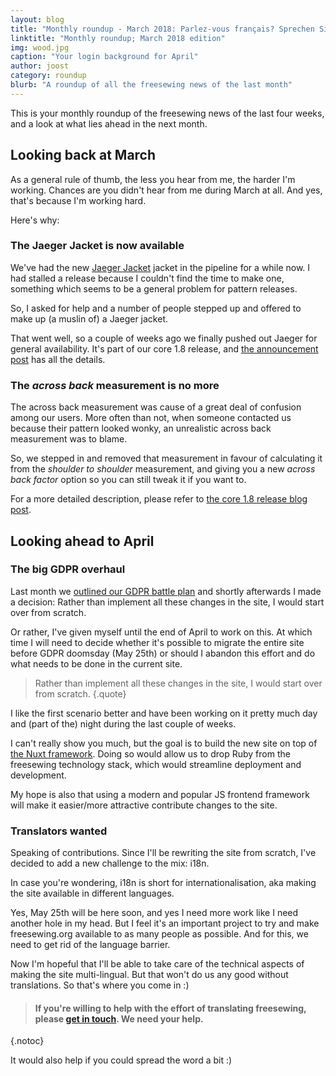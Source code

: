 ```yaml
---
layout: blog
title: "Monthly roundup - March 2018: Parlez-vous français? Sprechen Sie Deutsch? ¿Hablas español? 你會說中文嗎？"
linktitle: "Monthly roundup; March 2018 edition"
img: wood.jpg
caption: "Your login background for April"
author: joost
category: roundup
blurb: "A roundup of all the freesewing news of the last month"
---
```

This is your monthly roundup of the freesewing news of the last four weeks, and a look at what lies ahead in the next month.

## Looking back at March

As a general rule of thumb, the less you hear from me, the harder I'm working. 
Chances are you didn't hear from me during March at all. And yes, that's because I'm working hard.

Here's why:

### The Jaeger Jacket is now available

We've had the new [Jaeger Jacket](/patterns/jaeger) jacket in the pipeline for a while now. 
I had stalled a release because I couldn't find the time to make one, something which seems to
be a general problem for pattern releases.

So, I asked for help and a number of people stepped up and offered to make up (a muslin of) a Jaeger jacket.

That went well, so a couple of weeks ago we finally pushed out Jaeger for general availability.
It's part of our core 1.8 release, and [the announcement post](/blog/core-1.8-jaeger-across-back/) has all the details.

### The *across back* measurement is no more

The across back measurement was cause of a great deal of confusion among our users. 
More often than not, when someone contacted us because their pattern looked wonky, 
an unrealistic across back measurement was to blame.

So, we stepped in and removed that measurement in favour of calculating it from the *shoulder to shoulder* 
measurement, and giving you a new *across back factor* option so you can still tweak it if you want to.

For a more detailed description, please refer to [the core 1.8 release blog post](/blog/core-1.8-jaeger-across-back/).

## Looking ahead to April

### The big GDPR overhaul

Last month we [outlined our GDPR battle plan](/blog/gdpr-plan/) and shortly afterwards I made a decision:
Rather than implement all these changes in the site, I would start over from scratch.

Or rather, I've given myself until the end of April to work on this. At which time I will need to decide
whether it's possible to migrate the entire site before GDPR doomsday (May 25th) or should I abandon this 
effort and do what needs to be done in the current site.

>Rather than implement all these changes in the site, I would start over from scratch.
{.quote}

I like the first scenario better and have been working on it pretty much day and (part of the) night
during the last couple of weeks.

I can't really show you much, but the goal is to build the new site on top of 
[the Nuxt framework](https://nuxtjs.org/). Doing so would allow us to drop Ruby from the freesewing technology stack,
which would streamline deployment and development.

My hope is also that using a modern and popular JS frontend framework will make it easier/more attractive 
contribute changes to the site.

### Translators wanted

Speaking of contributions. Since I'll be rewriting the site from scratch, I've decided to add a new challenge to the mix: i18n.

In case you're wondering, i18n is short for internationalisation, aka making the site available in different languages.

Yes, May 25th will be here soon, and yes I need more work like I need another hole in my head. 
But I feel it's an important project to try and make freesewing.org available to as many people as possible. 
And for this, we need to get rid of the language barrier.

Now I'm hopeful that I'll be able to take care of the technical aspects of making the site multi-lingual. 
But that won't do us any good without translations. So that's where you come in :)

> #### If you're willing to help with the effort of translating freesewing, please [get in touch](/contact). We need your help. 
{.notoc}

It would also help if you could spread the word a bit :)


